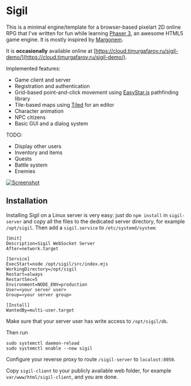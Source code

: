 # Sigil
This is a minimal engine/template for a browser-based pixelart 2D online RPG that I've written for fun while learning [Phaser 3](https://phaser.io/), an awesome HTML5 game engine. It is mostly inspired by [Margonem](https://margonem.com/).

It is **occasionally** available online at [https://cloud.timurgafarov.ru/sigil-demo/](https://cloud.timurgafarov.ru/sigil-demo/).

Implemented features:
* Game client and server
* Registration and authentication
* Grid-based point-and-click movement using [EasyStar.js](https://www.easystarjs.com/) pathfinding library
* Tile-based maps using [Tiled](https://www.mapeditor.org) for an editor
* Character animation
* NPC citizens
* Basic GUI and a dialog system

TODO:
* Display other users
* Inventory and items
* Quests
* Battle system
* Enemies

[![Screenshot](screenshot.jpg)](screenshot.jpg)

## Installation

Installing Sigil on a Linux server is very easy: just do `npm install` in `sigil-server` and copy all the files to the dedicated server directory, for example `/opt/sigil`. Then add a `sigil.service` to `/etc/systemd/system`:

```
[Unit]
Description=Sigil WebSocket Server
After=network.target

[Service]
ExecStart=node /opt/sigil/src/index.mjs
WorkingDirectory=/opt/sigil
Restart=always
RestartSec=5
Environment=NODE_ENV=production
User=<your server user>
Group=<your server group>

[Install]
WantedBy=multi-user.target
```

Make sure that your server user has write access to `/opt/sigil/db`.

Then run

```
sudo systemctl daemon-reload
sudo systemctl enable --now sigil
```

Configure your reverse proxy to route `/sigil-server` to `localost:8050`.

Copy `sigil-client` to your publicly available web folder, for example `var/www/html/sigil-client`, and you are done.
